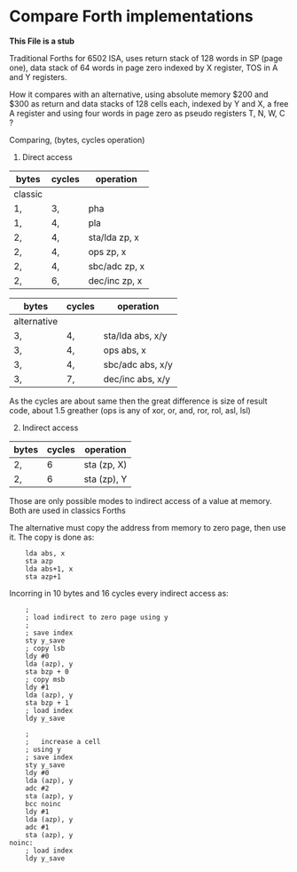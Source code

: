# Compare Forth implementations

**This File is a stub**

Traditional Forths for 6502 ISA, uses return stack of 128 words in SP (page one), 
data stack of 64 words in page zero indexed by X register, TOS in A and Y registers.

How it compares with an alternative, using absolute memory $200 and $300
as return and data stacks of 128 cells each, indexed by Y and X, a free A register and using 
four words in page zero as pseudo registers T, N, W, C ?

Comparing, (bytes, cycles operation)

1. Direct access

| bytes | cycles | operation |
| -- | -- | -- |
| classic |
| 1, | 3, | pha |
| 1, | 4, | pla |
| 2, | 4, | sta/lda zp, x |
| 2, | 4, | ops zp, x |     
| 2, | 4, | sbc/adc zp, x |
| 2, | 6, | dec/inc zp, x |

| bytes | cycles | operation |
| -- | -- | -- |
| alternative |
| 3, | 4, | sta/lda abs, x/y |
| 3, | 4, | ops abs, x |
| 3, | 4, | sbc/adc abs, x/y |
| 3, | 7, | dec/inc abs, x/y |

As the cycles are about same then the great difference is size of result code, about 1.5 greather
(ops is any of xor, or, and, ror, rol, asl, lsl) 

2. Indirect access

| bytes | cycles | operation |
| -- | -- | -- |
| 2, | 6  | sta (zp, X) | 
| 2, | 6  | sta (zp), Y |  

Those are only possible modes to indirect access of a value at memory. Both are used in classics Forths

The alternative must copy the address from memory to zero page, then use it. The copy is done as:
        
        lda abs, x
        sta azp
        lda abs+1, x
        sta azp+1
        
Incorring in 10 bytes and 16 cycles every indirect access as:
 
        ;
        ; load indirect to zero page using y
        ;
        ; save index
        sty y_save
        ; copy lsb
        ldy #0
        lda (azp), y
        sta bzp + 0
        ; copy msb
        ldy #1
        lda (azp), y
        sta bzp + 1
        ; load index
        ldy y_save
        
        ;
        ;   increase a cell 
        ; using y
        ; save index
        sty y_save
        ldy #0
        lda (azp), y
        adc #2
        sta (azp), y
        bcc noinc
        ldy #1
        lda (azp), y
        adc #1
        sta (azp), y
    noinc:
        ; load index
        ldy y_save
        
        
